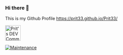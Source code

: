 ### Hi there 👋

This is my Github Profile 
https://prit33.github.io/Prit33/


<a href="https://dev.to/prit33">
  <img src="https://d2fltix0v2e0sb.cloudfront.net/dev-badge.svg" alt="Prit's DEV Community Profile" height="50" width="50">
</a>

 [![Maintenance](https://img.shields.io/badge/Maintained%3F-yes-green.svg)](https://GitHub.com/Prit33/commit-activity)

